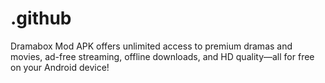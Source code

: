 # .github
Dramabox Mod APK offers unlimited access to premium dramas and movies, ad-free streaming, offline downloads, and HD quality—all for free on your Android device!
